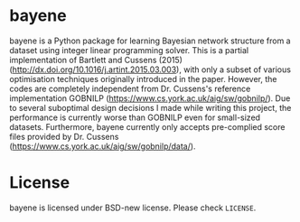# bayene
bayene is a Python package for learning Bayesian network structure from a dataset using integer linear programming solver.
This is a partial implementation of Bartlett and Cussens (2015) (http://dx.doi.org/10.1016/j.artint.2015.03.003), with only a subset of various optimisation techniques originally introduced in the paper. However, the codes are completely independent from Dr. Cussens's reference implementation GOBNILP (https://www.cs.york.ac.uk/aig/sw/gobnilp/). 
Due to several suboptimal design decisions I made while writing this project, the performance is currently worse than GOBNILP even for small-sized datasets. Furthermore, bayene currently only accepts pre-complied score files provided by Dr. Cussens (https://www.cs.york.ac.uk/aig/sw/gobnilp/data/).

# License

bayene is licensed under BSD-new license. Please check `LICENSE`.
